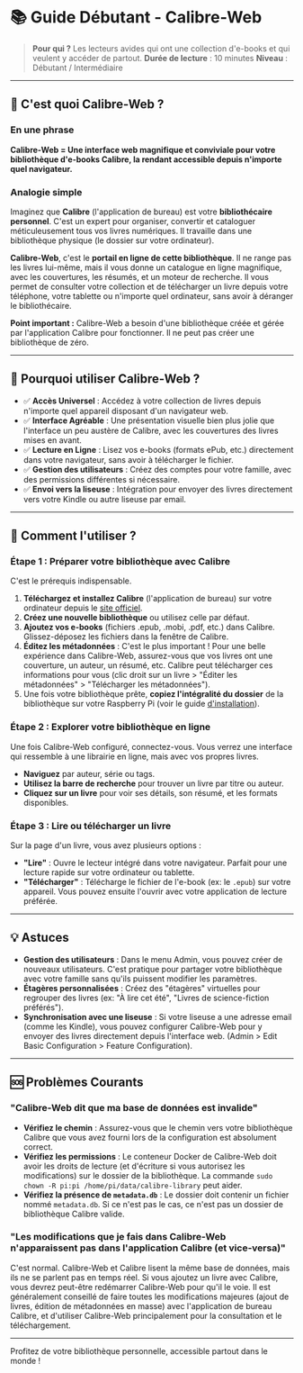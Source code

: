 # 📚 Guide Débutant - Calibre-Web

> **Pour qui ?** Les lecteurs avides qui ont une collection d'e-books et qui veulent y accéder de partout.
> **Durée de lecture** : 10 minutes
> **Niveau** : Débutant / Intermédiaire

---

## 🤔 C'est quoi Calibre-Web ?

### En une phrase
**Calibre-Web = Une interface web magnifique et conviviale pour votre bibliothèque d'e-books Calibre, la rendant accessible depuis n'importe quel navigateur.**

### Analogie simple
Imaginez que **Calibre** (l'application de bureau) est votre **bibliothécaire personnel**. C'est un expert pour organiser, convertir et cataloguer méticuleusement tous vos livres numériques. Il travaille dans une bibliothèque physique (le dossier sur votre ordinateur).

**Calibre-Web**, c'est le **portail en ligne de cette bibliothèque**. Il ne range pas les livres lui-même, mais il vous donne un catalogue en ligne magnifique, avec les couvertures, les résumés, et un moteur de recherche. Il vous permet de consulter votre collection et de télécharger un livre depuis votre téléphone, votre tablette ou n'importe quel ordinateur, sans avoir à déranger le bibliothécaire.

**Point important :** Calibre-Web a besoin d'une bibliothèque créée et gérée par l'application Calibre pour fonctionner. Il ne peut pas créer une bibliothèque de zéro.

---

## 🎯 Pourquoi utiliser Calibre-Web ?

-   ✅ **Accès Universel** : Accédez à votre collection de livres depuis n'importe quel appareil disposant d'un navigateur web.
-   ✅ **Interface Agréable** : Une présentation visuelle bien plus jolie que l'interface un peu austère de Calibre, avec les couvertures des livres mises en avant.
-   ✅ **Lecture en Ligne** : Lisez vos e-books (formats ePub, etc.) directement dans votre navigateur, sans avoir à télécharger le fichier.
-   ✅ **Gestion des utilisateurs** : Créez des comptes pour votre famille, avec des permissions différentes si nécessaire.
-   ✅ **Envoi vers la liseuse** : Intégration pour envoyer des livres directement vers votre Kindle ou autre liseuse par email.

---

## 🚀 Comment l'utiliser ?

### Étape 1 : Préparer votre bibliothèque avec Calibre

C'est le prérequis indispensable.

1.  **Téléchargez et installez Calibre** (l'application de bureau) sur votre ordinateur depuis le [site officiel](https://calibre-ebook.com/).
2.  **Créez une nouvelle bibliothèque** ou utilisez celle par défaut.
3.  **Ajoutez vos e-books** (fichiers .epub, .mobi, .pdf, etc.) dans Calibre. Glissez-déposez les fichiers dans la fenêtre de Calibre.
4.  **Éditez les métadonnées** : C'est le plus important ! Pour une belle expérience dans Calibre-Web, assurez-vous que vos livres ont une couverture, un auteur, un résumé, etc. Calibre peut télécharger ces informations pour vous (clic droit sur un livre > "Éditer les métadonnées" > "Télécharger les métadonnées").
5.  Une fois votre bibliothèque prête, **copiez l'intégralité du dossier** de la bibliothèque sur votre Raspberry Pi (voir le guide [d'installation](calibre-web-setup.md)).

### Étape 2 : Explorer votre bibliothèque en ligne

Une fois Calibre-Web configuré, connectez-vous. Vous verrez une interface qui ressemble à une librairie en ligne, mais avec vos propres livres.

-   **Naviguez** par auteur, série ou tags.
-   **Utilisez la barre de recherche** pour trouver un livre par titre ou auteur.
-   **Cliquez sur un livre** pour voir ses détails, son résumé, et les formats disponibles.

### Étape 3 : Lire ou télécharger un livre

Sur la page d'un livre, vous avez plusieurs options :

-   **"Lire"** : Ouvre le lecteur intégré dans votre navigateur. Parfait pour une lecture rapide sur votre ordinateur ou tablette.
-   **"Télécharger"** : Télécharge le fichier de l'e-book (ex: le `.epub`) sur votre appareil. Vous pouvez ensuite l'ouvrir avec votre application de lecture préférée.

---

## 💡 Astuces

-   **Gestion des utilisateurs** : Dans le menu Admin, vous pouvez créer de nouveaux utilisateurs. C'est pratique pour partager votre bibliothèque avec votre famille sans qu'ils puissent modifier les paramètres.
-   **Étagères personnalisées** : Créez des "étagères" virtuelles pour regrouper des livres (ex: "À lire cet été", "Livres de science-fiction préférés").
-   **Synchronisation avec une liseuse** : Si votre liseuse a une adresse email (comme les Kindle), vous pouvez configurer Calibre-Web pour y envoyer des livres directement depuis l'interface web. (Admin > Edit Basic Configuration > Feature Configuration).

---

## 🆘 Problèmes Courants

### "Calibre-Web dit que ma base de données est invalide"

-   **Vérifiez le chemin** : Assurez-vous que le chemin vers votre bibliothèque Calibre que vous avez fourni lors de la configuration est absolument correct.
-   **Vérifiez les permissions** : Le conteneur Docker de Calibre-Web doit avoir les droits de lecture (et d'écriture si vous autorisez les modifications) sur le dossier de la bibliothèque. La commande `sudo chown -R pi:pi /home/pi/data/calibre-library` peut aider.
-   **Vérifiez la présence de `metadata.db`** : Le dossier doit contenir un fichier nommé `metadata.db`. Si ce n'est pas le cas, ce n'est pas un dossier de bibliothèque Calibre valide.

### "Les modifications que je fais dans Calibre-Web n'apparaissent pas dans l'application Calibre (et vice-versa)"

C'est normal. Calibre-Web et Calibre lisent la même base de données, mais ils ne se parlent pas en temps réel. Si vous ajoutez un livre avec Calibre, vous devrez peut-être redémarrer Calibre-Web pour qu'il le voie. Il est généralement conseillé de faire toutes les modifications majeures (ajout de livres, édition de métadonnées en masse) avec l'application de bureau Calibre, et d'utiliser Calibre-Web principalement pour la consultation et le téléchargement.

---

Profitez de votre bibliothèque personnelle, accessible partout dans le monde !

